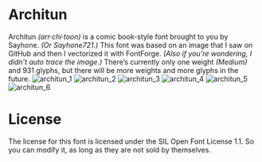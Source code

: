 # Architun
Architun *(arr·chi·toon)* is a comic book-style font brought to you by Sayhone. *(Or Sayhone721.)*
This font was based on an image that I saw on GitHub and then I vectorized it with FontForge. *(Also if you’re wondering, I didn’t auto trace the image.)* There’s currently only one weight *(Medium)* and 931 glyphs, but there will be more weights and more glyphs in the future.
![architun_1](https://user-images.githubusercontent.com/92538982/195961552-69d8d1c1-9c3e-49d2-af0a-2ec935d0b410.svg)
![architun_2](https://user-images.githubusercontent.com/92538982/195966592-55609b56-f334-44db-9b83-6c797e0fcbc7.svg)
![architun_3](https://user-images.githubusercontent.com/92538982/195962551-915110f0-7eb7-4f71-b350-bbe3f11598f9.svg)
![architun_4](https://user-images.githubusercontent.com/92538982/195964467-510d7685-c67a-403c-8e9f-ce6c0909453a.svg)
![architun_5](https://user-images.githubusercontent.com/92538982/195968400-03a9f30a-ffb7-43b4-a5af-0a5713835c9c.svg)
![architun_6](https://user-images.githubusercontent.com/92538982/195963615-9f0acc26-0aa1-42ab-a2f9-8270caa05e85.svg)
# License
The license for this font is licensed under the SIL Open Font License 1.1. So you can modify it, as long as they are not sold by themselves.

